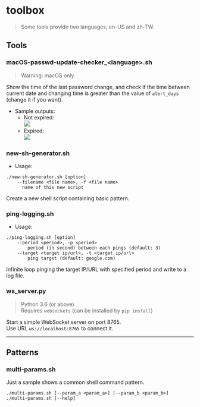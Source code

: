 # toolbox

> Some tools provide two languages, en-US and zh-TW.

## Tools
### macOS-passwd-update-checker_\<language>.sh
> Warning: macOS only

Show the time of the last password change, and check if the time between current date and changing time is greater than the value of `alert_days` (change it if you want).

* Sample outputs:  
  * Not expired:  
    ![](https://i.imgur.com/2bJrATA.png)  
  * Expired:  
    ![](https://i.imgur.com/uFt6Tsh.png)  

### new-sh-generator.sh
* Usage:
```
./new-sh-generator.sh [option]
    --filename <file name>, -f <file name>
      name of this new script
```

Create a new shell script containing basic pattern.

### ping-logging.sh
* Usage:
```
./ping-logging.sh [option]
    --period <period>, -p <period>
        period (in second) between each pings (default: 3)
    --target <target ip/url>, -t <target ip/url>
        ping target (default: google.com)
```
Infinite loop pinging the target IP/URL with specified period and write to a log file.  

### ws_server.py
> Python 3.6 (or above)  
> Requires `websockets` (can be installed by `pip install`)

Start a simple WebSocket server on port 8765.  
Use URL `ws://localhost:8765` to connect it. 

---

## Patterns
### multi-params.sh
Just a sample shows a common shell command pattern.
```
./multi-params.sh [--param_a <param_a>] [--param_b <param_b>]
./multi-params.sh [--help]
```
